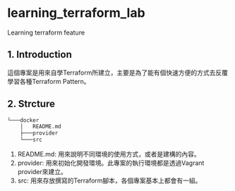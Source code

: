 # learning_terraform_lab
Learning terraform feature

## 1. Introduction
這個專案是用來自學Terraform所建立，主要是為了能有個快速方便的方式去反覆學習各種Terraform Pattern。

## 2. Strcture
```bash 
└───docker
    │   README.md
    ├───provider
    └───src   
```
1. README.md: 用來說明不同環境的使用方式，或者是建構的內容。
2. provider: 用來初始化開發環境。此專案的執行環境都是透過Vagrant provider來建立。
3. src: 用來存放撰寫的Terraform腳本，各個專案基本上都會有一組。

